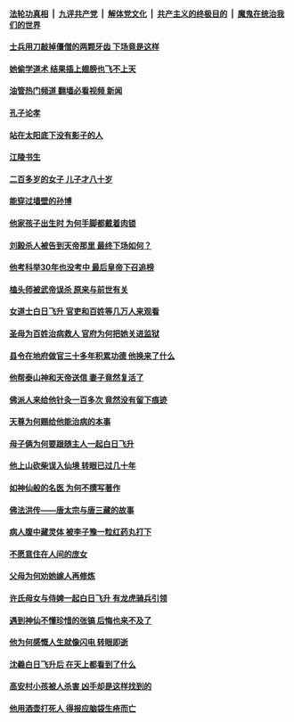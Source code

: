 ####  [法轮功真相](../../../../basic/blob/master/README.md?t=07200131) &nbsp;|&nbsp; [九评共产党](../../../../9ping.md/blob/master/README.md?t=07200131) &nbsp;|&nbsp; [解体党文化](../../../../jtdwh.md/blob/master/README.md?t=07200131)  &nbsp;|&nbsp; [共产主义的终极目的](../../../../gczydzjmd.md/blob/master/README.md?t=07200131) &nbsp;|&nbsp; [魔鬼在统治我们的世界](../../../../mgztzwmdsj.md/blob/master/README.md?t=07200131) 

#### [士兵用刀敲掉僵僧的两颗牙齿 下场竟是这样](../pages/prog647/a103482312.md?t=07200131) 

#### [她偷学道术 结果插上翅膀也飞不上天](../pages/prog647/a103481509.md?t=07200131) 

#### [油管热门频道 翻墙必看视频 新闻](http://45.76.130.85:81/youtube.html?07200131)

#### [孔子论孝](../pages/prog647/a103481504.md?t=07200131) 

#### [站在太阳底下没有影子的人](../pages/prog647/a103481520.md?t=07200131) 

#### [江陵书生](../pages/prog647/a103480603.md?t=07200131) 

#### [二百多岁的女子 儿子才八十岁](../pages/prog647/a103479762.md?t=07200131) 

#### [能穿过墙壁的孙博](../pages/prog647/a103479582.md?t=07200131) 

#### [他家孩子出生时 为何手脚都戴着肉锁](../pages/prog647/a103479306.md?t=07200131) 

#### [刘毅杀人被告到天帝那里 最终下场如何？](../pages/prog647/a103479214.md?t=07200131) 

#### [他考科举30年也没考中 最后皇帝下召追榜](../pages/prog647/a103478175.md?t=07200131) 

#### [榼头师被武帝误杀 原来与前世有关](../pages/prog647/a103478394.md?t=07200131) 

#### [女道士白日飞升 官吏和百姓等几万人来观看](../pages/prog647/a103477182.md?t=07200131) 

#### [圣母为百姓治病救人 官府为何把她关进监狱](../pages/prog647/a103477350.md?t=07200131) 

#### [县令在地府做官三十多年积累功德 他换来了什么](../pages/prog647/a103476469.md?t=07200131) 

#### [他帮泰山神和天帝送信 妻子竟然复活了](../pages/prog647/a103476447.md?t=07200131) 

#### [佛派人来给他针灸一百多次 竟然没有留下痕迹](../pages/prog647/a103475390.md?t=07200131) 

#### [天尊为何赐给他能治病的本事](../pages/prog647/a103475394.md?t=07200131) 

#### [母子俩为何要跟随主人一起白日飞升](../pages/prog647/a103474404.md?t=07200131) 

#### [他上山砍柴误入仙境 转眼已过几十年](../pages/prog647/a103474361.md?t=07200131) 

#### [如神仙般的名医 为何不撰写著作](../pages/prog647/a103473657.md?t=07200131) 

#### [佛法洪传——唐太宗与唐三藏的故事](../pages/prog647/a103473900.md?t=07200131) 

#### [病人腹中藏灵体 被李子豫一粒红药丸打下](../pages/prog647/a103473620.md?t=07200131) 

#### [不愿意住在人间的庞女](../pages/prog647/a103472620.md?t=07200131) 

#### [父母为何劝她嫁人再修炼](../pages/prog647/a103472595.md?t=07200131) 

#### [许氏母女与侍婢一起白日飞升 有龙虎骑兵引领](../pages/prog647/a103471989.md?t=07200131) 

#### [遇到神仙不懂珍惜的张镐 后悔也来不及了](../pages/prog647/a103472003.md?t=07200131) 

#### [他为何感慨人生就像闪电 转眼即逝](../pages/prog647/a103471173.md?t=07200131) 

#### [沈羲白日飞升后 在天上都看到了什么](../pages/prog647/a103471100.md?t=07200131) 

#### [高安村小孩被人杀害 凶手却是这样找到的](../pages/prog647/a103470251.md?t=07200131) 

#### [他用酒壶打死人 得报应脑袋生疮而亡](../pages/prog647/a103470301.md?t=07200131) 

<img src='http://gfw-breaker.win/goodnews/indexes/prog647.md' width='0px' height='0px'/>
